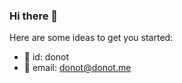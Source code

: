 ### Hi there 👋


<!-- **donot-wong/donot-wong** is a ✨ _special_ ✨ repository because its `README.md` (this file) appears on your GitHub profile. -->

Here are some ideas to get you started:

- 🔭 id: donot
- 🌱 email: donot@donot.me

